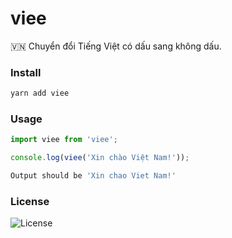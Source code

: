 # viee

🇻🇳 Chuyển đổi Tiếng Việt có dấu sang không dấu.

### Install

```sh
yarn add viee
```

### Usage

```javascript
import viee from 'viee';

console.log(viee('Xin chào Việt Nam!'));
```

```sh
Output should be 'Xin chao Viet Nam!'
```

### License

![License](https://img.shields.io/github/license/cuongw/viee.svg?style=flat-square)
